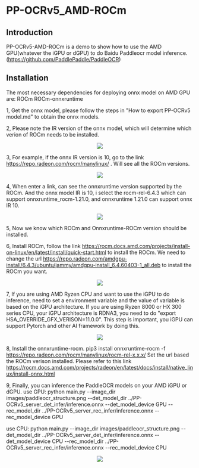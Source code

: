 # PP-OCRv5_AMD-ROCm


## Introduction
PP-OCRv5-AMD-ROCm is a demo to show how to use the AMD GPU(whatever the iGPU or dGPU) to do Baidu Paddleocr model inference.(https://github.com/PaddlePaddle/PaddleOCR)


## Installation
The most necessary dependencies for deploying onnx model on AMD GPU are:
    ROCm
    ROCm-onnxruntime

1, Get the onnx model, please follow the steps in "How to export PP-OCRv5 model.md" to obtain the onnx models.

2, Please note the IR version of the onnx model, which will determine which verion of ROCm needs to be installed.
<div style="text-align: center">
    <image src = "./images/onnx-version.png">
</div>

3, For example, if the onnx IR version is 10, go to the link https://repo.radeon.com/rocm/manylinux/ . Will see all the ROCm versions.
<div style="text-align: center">
    <image src = "./images/rocm-rel-version.png">
</div>

4, When enter a link, can see the onnxruntime version supported by the ROCm. And the onnx model IR is 10, i select the rocm-rel-6.4.3 which can support onnxruntime_rocm-1.21.0, and onnxruntime 1.21.0 can support onnx IR 10.
<div style="text-align: center">
    <image src = "./images/onnx-runtime.png">
</div>

5, Now we know which ROCm and Onnxruntime-ROCm version should be installed.

6, Install ROCm, follow the link https://rocm.docs.amd.com/projects/install-on-linux/en/latest/install/quick-start.html to install the ROCm. We need to change the url https://repo.radeon.com/amdgpu-install/6.4.3/ubuntu/jammy/amdgpu-install_6.4.60403-1_all.deb to install the ROCm you want.
<div style="text-align: center">
    <image src = "./images/rocm-version.png">
</div>

7, If you are using AMD Ryzen CPU and want to use the iGPU to do inference, need to set a environment variable and the value of variable is based on the iGPU architecture. If you are using Ryzen 8000 or HX 300 series CPU, your iGPU architecture is RDNA3, you need to do "export HSA_OVERRIDE_GFX_VERISON=11.0.0". This step is important, you iGPU can support Pytorch and other AI framework by doing this.

<div style="text-align: center">
    <image src = "./images/HSA.png">
</div>

8, Install the onnxruntime-rocm. pip3 install onnxruntime-rocm -f https://repo.radeon.com/rocm/manylinux/rocm-rel-x.x.x/ Set the url based the ROCm verison installed. Please refer to this link https://rocm.docs.amd.com/projects/radeon/en/latest/docs/install/native_linux/install-onnx.html

9, Finally, you can inference the PaddleOCR models on your AMD iGPU or dGPU.
use GPU:
python main.py --image_dir images/paddleocr_structure.png --det_model_dir ../PP-OCRv5_server_det_infer/inference.onnx --det_model_device GPU --rec_model_dir ../PP-OCRv5_server_rec_infer/inference.onnx --rec_model_device GPU

use CPU:
python main.py --image_dir images/paddleocr_structure.png --det_model_dir ../PP-OCRv5_server_det_infer/inference.onnx --det_model_device CPU --rec_model_dir ../PP-OCRv5_server_rec_infer/inference.onnx --rec_model_device CPU
<div style="text-align: center">
    <image src = "./images/GPU-usage.png">
</div>
